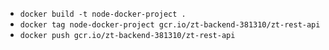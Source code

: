- `docker build -t node-docker-project .`
- `docker tag node-docker-project gcr.io/zt-backend-381310/zt-rest-api`
- `docker push gcr.io/zt-backend-381310/zt-rest-api`
